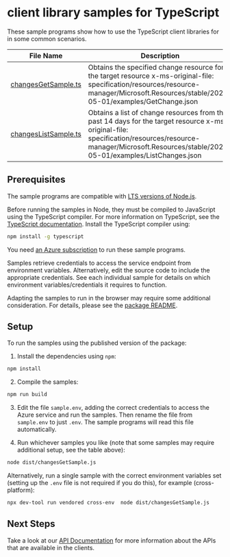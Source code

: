 # client library samples for TypeScript

These sample programs show how to use the TypeScript client libraries for in some common scenarios.

| **File Name**                             | **Description**                                                                                                                                                                                               |
| ----------------------------------------- | ------------------------------------------------------------------------------------------------------------------------------------------------------------------------------------------------------------- |
| [changesGetSample.ts][changesgetsample]   | Obtains the specified change resource for the target resource x-ms-original-file: specification/resources/resource-manager/Microsoft.Resources/stable/2022-05-01/examples/GetChange.json                      |
| [changesListSample.ts][changeslistsample] | Obtains a list of change resources from the past 14 days for the target resource x-ms-original-file: specification/resources/resource-manager/Microsoft.Resources/stable/2022-05-01/examples/ListChanges.json |

## Prerequisites

The sample programs are compatible with [LTS versions of Node.js](https://github.com/nodejs/release#release-schedule).

Before running the samples in Node, they must be compiled to JavaScript using the TypeScript compiler. For more information on TypeScript, see the [TypeScript documentation][typescript]. Install the TypeScript compiler using:

```bash
npm install -g typescript
```

You need [an Azure subscription][freesub] to run these sample programs.

Samples retrieve credentials to access the service endpoint from environment variables. Alternatively, edit the source code to include the appropriate credentials. See each individual sample for details on which environment variables/credentials it requires to function.

Adapting the samples to run in the browser may require some additional consideration. For details, please see the [package README][package].

## Setup

To run the samples using the published version of the package:

1. Install the dependencies using `npm`:

```bash
npm install
```

2. Compile the samples:

```bash
npm run build
```

3. Edit the file `sample.env`, adding the correct credentials to access the Azure service and run the samples. Then rename the file from `sample.env` to just `.env`. The sample programs will read this file automatically.

4. Run whichever samples you like (note that some samples may require additional setup, see the table above):

```bash
node dist/changesGetSample.js
```

Alternatively, run a single sample with the correct environment variables set (setting up the `.env` file is not required if you do this), for example (cross-platform):

```bash
npx dev-tool run vendored cross-env  node dist/changesGetSample.js
```

## Next Steps

Take a look at our [API Documentation][apiref] for more information about the APIs that are available in the clients.

[changesgetsample]: https://github.com/Azure/azure-sdk-for-js/blob/main/sdk/changes/arm-changes/samples/v1/typescript/src/changesGetSample.ts
[changeslistsample]: https://github.com/Azure/azure-sdk-for-js/blob/main/sdk/changes/arm-changes/samples/v1/typescript/src/changesListSample.ts
[apiref]: https://docs.microsoft.com/javascript/api/@azure/arm-changes?view=azure-node-preview
[freesub]: https://azure.microsoft.com/free/
[package]: https://github.com/Azure/azure-sdk-for-js/tree/main/sdk/changes/arm-changes/README.md
[typescript]: https://www.typescriptlang.org/docs/home.html
